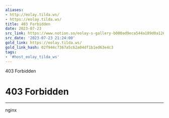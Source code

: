 ```yaml
---
aliases:
- http://eolay.tilda.ws/
- https://eolay.tilda.ws/
title: 403 Forbidden
date: 2023-07-23
src_link: https://www.notion.so/eolay-s-gallery-b000ad9eca544a189d0a12650d8341d9
src_date: '2023-07-23 21:24:00'
gold_link: https://eolay.tilda.ws/
gold_link_hash: 02f944c7367a5c62a04df1b1ed63e4c3
tags:
- '#host_eolay_tilda_ws'
---
```



403 Forbidden

403 Forbidden
=============




---

nginx